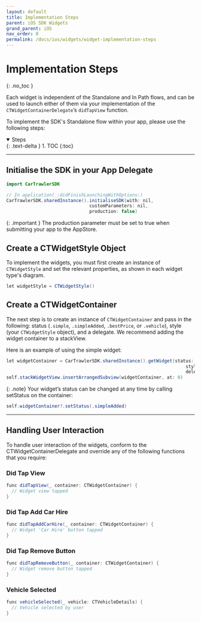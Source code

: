 ```yaml
---
layout: default
title: Implementation Steps
parent: iOS SDK Widgets
grand_parent: iOS
nav_order: 0
permalink: /docs/ios/widgets/widget-implementation-steps
---
```


# Implementation Steps
{: .no_toc }

Each widget is independent of the Standalone and In Path flows, and can be used to launch either of them via your implementation of the `CTWidgetContainerDelegate`’s `didTapView` function.<br />

To implement the SDK's Standalone flow within your app, please use the following steps:

<details open markdown="block">
  <summary>
    Steps
  </summary>
  {: .text-delta }
1. TOC
{:toc}
</details>

---

## Initialise the SDK in your App Delegate <br/>

```java
import CarTrawlerSDK

// In application(_:didFinishLaunchingWithOptions:)
CarTrawlerSDK.sharedInstance().initialiseSDK(with: nil,
                               customParameters: nil,
                               production: false)
```

{: .important }
The production parameter must be set to true when submitting your app to the AppStore.

## Create a CTWidgetStyle Object 

To implement the widgets, you must first create an instance of `CTWidgetStyle` and set the relevant properties, as shown in each widget type's diagram. 

```java
let widgetStyle = CTWidgetStyle()
```

## Create a CTWidgetContainer 
The next step is to create an instance of `CTWidgetContainer` and pass in the following: status (`.simple`, `.simpleAdded`, `.bestPrice`, or `.vehicle`), style (your `CTWidgetStyle` object), and a delegate. 
We recommend adding the widget container to a stackView. 

Here is an example of using the simple widget: 

```java
let widgetContainer = CarTrawlerSDK.sharedInstance().getWidget(status: .simple,
                                                                   style: widgetStyle,
                                                                   delegate: self)
self.stackWidgetView.insertArrangedSubview(widgetContainer, at: 0)
```

{: .note}
Your widget’s status can be changed at any time by calling setStatus on the container:
```java
self.widgetContainer?.setStatus(.simpleAdded)
```

--- 

## Handling User Interaction
To handle user interaction of the widgets, conform to the CTWidgetContainerDelegate and override any of the following functions that you require:

### Did Tap View
```java
func didTapView(_ container: CTWidgetContainer) {
  // Widget view tapped
}
``` 

### Did Tap Add Car Hire
```java
func didTapAddCarHire(_ container: CTWidgetContainer) {
  // Widget 'Car Hire' button tapped
}
``` 

### Did Tap Remove Button
```java
func didTapRemoveButton(_ container: CTWidgetContainer) {
  // Widget remove button tapped
}
``` 

### Vehicle Selected
```java
func vehicleSelected(_ vehicle: CTVehicleDetails) {
  // Vehicle selected by user
}
``` 

